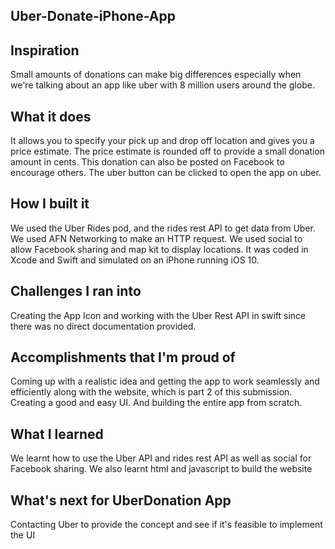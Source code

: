 ## Uber-Donate-iPhone-App

## Inspiration
Small amounts of donations can make big differences especially when we're talking about an app like uber with 8 million users around the globe.

## What it does
It allows you to specify your pick up and drop off location and gives you a price estimate. The price estimate is rounded off to provide a small donation amount in cents. This donation can also be posted on Facebook to encourage others. The uber button can be clicked to open the app on uber.

## How I built it
We used the Uber Rides pod, and the rides rest API to get data from Uber. We used AFN Networking to make an HTTP request. We used social to allow Facebook sharing and map kit to display locations. It was coded in Xcode and Swift and simulated on an iPhone running iOS 10.

## Challenges I ran into
Creating the App Icon and working with the Uber Rest API in swift since there was no direct documentation provided. 

## Accomplishments that I'm proud of
Coming up with a realistic idea and getting the app to work seamlessly and efficiently along with the website, which is part 2 of this submission. Creating a good and easy UI. And building the entire app from scratch.

## What I learned
We learnt how to use the Uber API and rides rest API as well as social for Facebook sharing. We also learnt html and javascript to build the website 

## What's next for UberDonation App 
Contacting Uber to provide the concept and see if it's feasible to implement the UI
